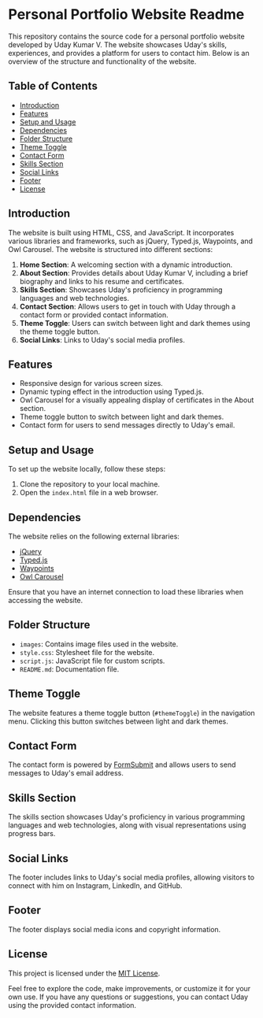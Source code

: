 # Personal Portfolio Website Readme

This repository contains the source code for a personal portfolio website developed by Uday Kumar V. The website showcases Uday's skills, experiences, and provides a platform for users to contact him. Below is an overview of the structure and functionality of the website.

## Table of Contents

- [Introduction](#introduction)
- [Features](#features)
- [Setup and Usage](#setup-and-usage)
- [Dependencies](#dependencies)
- [Folder Structure](#folder-structure)
- [Theme Toggle](#theme-toggle)
- [Contact Form](#contact-form)
- [Skills Section](#skills-section)
- [Social Links](#social-links)
- [Footer](#footer)
- [License](#license)

## Introduction

The website is built using HTML, CSS, and JavaScript. It incorporates various libraries and frameworks, such as jQuery, Typed.js, Waypoints, and Owl Carousel. The website is structured into different sections:

1. **Home Section**: A welcoming section with a dynamic introduction.
2. **About Section**: Provides details about Uday Kumar V, including a brief biography and links to his resume and certificates.
3. **Skills Section**: Showcases Uday's proficiency in programming languages and web technologies.
4. **Contact Section**: Allows users to get in touch with Uday through a contact form or provided contact information.
5. **Theme Toggle**: Users can switch between light and dark themes using the theme toggle button.
6. **Social Links**: Links to Uday's social media profiles.

## Features

- Responsive design for various screen sizes.
- Dynamic typing effect in the introduction using Typed.js.
- Owl Carousel for a visually appealing display of certificates in the About section.
- Theme toggle button to switch between light and dark themes.
- Contact form for users to send messages directly to Uday's email.

## Setup and Usage

To set up the website locally, follow these steps:

1. Clone the repository to your local machine.
2. Open the `index.html` file in a web browser.

## Dependencies

The website relies on the following external libraries:

- [jQuery](https://jquery.com/)
- [Typed.js](https://github.com/mattboldt/typed.js/)
- [Waypoints](http://imakewebthings.com/waypoints/)
- [Owl Carousel](https://owlcarousel2.github.io/OwlCarousel2/)

Ensure that you have an internet connection to load these libraries when accessing the website.

## Folder Structure

- `images`: Contains image files used in the website.
- `style.css`: Stylesheet file for the website.
- `script.js`: JavaScript file for custom scripts.
- `README.md`: Documentation file.

## Theme Toggle

The website features a theme toggle button (`#themeToggle`) in the navigation menu. Clicking this button switches between light and dark themes.

## Contact Form

The contact form is powered by [FormSubmit](https://formsubmit.co/) and allows users to send messages to Uday's email address.

## Skills Section

The skills section showcases Uday's proficiency in various programming languages and web technologies, along with visual representations using progress bars.

## Social Links

The footer includes links to Uday's social media profiles, allowing visitors to connect with him on Instagram, LinkedIn, and GitHub.

## Footer

The footer displays social media icons and copyright information.

## License

This project is licensed under the [MIT License](LICENSE).

Feel free to explore the code, make improvements, or customize it for your own use. If you have any questions or suggestions, you can contact Uday using the provided contact information.
